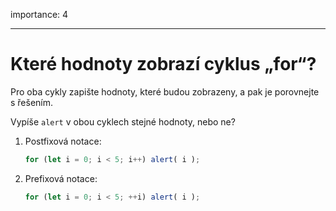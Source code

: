 importance: 4

---

# Které hodnoty zobrazí cyklus „for“?

Pro oba cykly zapište hodnoty, které budou zobrazeny, a pak je porovnejte s řešením.

Vypíše `alert` v obou cyklech stejné hodnoty, nebo ne?

1. Postfixová notace:

    ```js
    for (let i = 0; i < 5; i++) alert( i );
    ```
2. Prefixová notace:

    ```js
    for (let i = 0; i < 5; ++i) alert( i );
    ```
